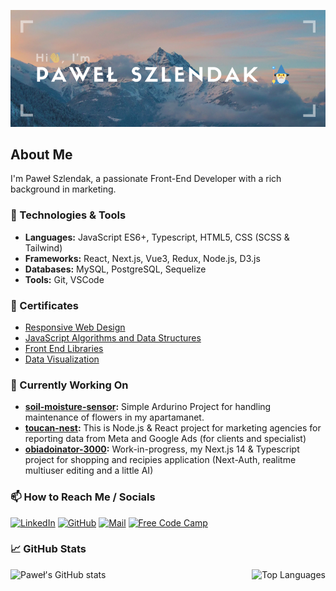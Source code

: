 ![Hi, I'm Paweł Szlendak](head-banner.png "Hi")

## About Me

I'm Paweł Szlendak, a passionate Front-End Developer with a rich background in marketing.

### 🔧 Technologies & Tools

- **Languages:** JavaScript ES6+, Typescript, HTML5, CSS (SCSS & Tailwind)
- **Frameworks:** React, Next.js, Vue3, Redux, Node.js, D3.js
- **Databases:** MySQL, PostgreSQL, Sequelize
- **Tools:** Git, VSCode

### 📜 Certificates
- [Responsive Web Design](https://www.freecodecamp.org/certification/shlendakh/responsive-web-design)
- [JavaScript Algorithms and Data Structures](https://www.freecodecamp.org/certification/shlendakh/javascript-algorithms-and-data-structures)
- [Front End Libraries](https://www.freecodecamp.org/certification/shlendakh/front-end-development-libraries)
- [Data Visualization](https://www.freecodecamp.org/certification/shlendakh/data-visualization)

### 🌱 Currently Working On

- **[soil-moisture-sensor](https://github.com/shlendakh/soil-moisture-sensor):** Simple Ardurino Project for handling maintenance of flowers in my apartamanet.
- **[toucan-nest](https://github.com/toucan-agency/toucan-nest):** This is Node.js & React project for marketing agencies for reporting data from Meta and Google Ads (for clients and specialist)
- **[obiadoinator-3000](https://github.com/shlendakh/obiadoinator-3k):** Work-in-progress, my Next.js 14 & Typescript project for shopping and recipies application (Next-Auth, realitme multiuser editing and a little AI)

### 📫 How to Reach Me / Socials

<a href="https://www.linkedin.com/in/pawel-szlendak/" target="_blank"><img src="https://cdn.simpleicons.org/linkedin/white" width="32" height="32" alt="LinkedIn"></a>
<a href="https://github.com/shlendakh" target="_blank"><img src="https://cdn.simpleicons.org/github/white" width="32" height="32" alt="GitHub"></a>
<a href="mailto:kontakt@pawelszlendak.pl" target="_blank"><img src="https://cdn.simpleicons.org/gmail/white" width="32" height="32" alt="Mail"></a>
<a href="https://www.freecodecamp.org/shlendakh" target="_blank"><img src="https://cdn.simpleicons.org/freecodecamp/white" width="32" height="32" alt="Free Code Camp"></a>

### 

### 📈 GitHub Stats

<div style="display: flex; justify-content: space-between;">
  <img src="https://github-readme-stats.vercel.app/api?username=shlendakh&show_icons=true&theme=radical" alt="Paweł's GitHub stats" style="height: 150px;">
  <img src="https://github-readme-stats.vercel.app/api/top-langs/?username=shlendakh&layout=compact&theme=radical" alt="Top Languages" style="height: 150px;">
</div>
